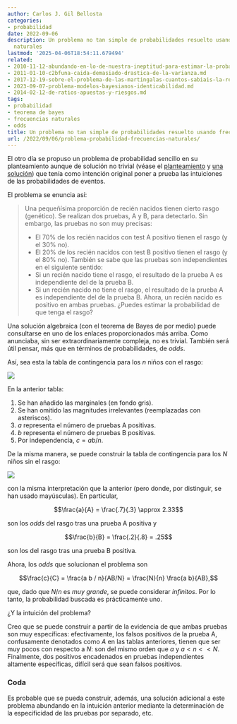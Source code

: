 ```yaml
---
author: Carlos J. Gil Bellosta
categories:
- probabilidad
date: 2022-09-06
description: Un problema no tan simple de probabilidades resuelto usando frecuencias
  naturales
lastmod: '2025-04-06T18:54:11.679494'
related:
- 2010-11-12-abundando-en-lo-de-nuestra-ineptitud-para-estimar-la-probabilidad-condicionada.md
- 2011-01-10-c2bfuna-caida-demasiado-drastica-de-la-varianza.md
- 2017-12-19-sobre-el-problema-de-las-martingalas-cuantos-sabiais-la-respuesta.md
- 2023-09-07-problema-modelos-bayesianos-identicabilidad.md
- 2014-02-12-de-ratios-apuestas-y-riesgos.md
tags:
- probabilidad
- teorema de bayes
- frecuencias naturales
- odds
title: Un problema no tan simple de probabilidades resuelto usando frecuencias naturales
url: /2022/09/06/problema-probabilidad-frecuencias-naturales/
---
```


El otro día se propuso un problema de probabilidad sencillo en su planteamiento aunque de solución no trivial (véase el
[planteamiento](https://statmodeling.stat.columbia.edu/2022/08/01/heres-a-little-problem-to-test-your-probability-intuitions/) y
[una solución](https://statmodeling.stat.columbia.edu/2022/08/02/solution-to-that-little-problem-to-test-your-probability-intuitions-and-why-i-think-its-poorly-stated/))
que tenía como intención original poner a prueba las intuiciones de las probabilidades de eventos.

El problema se enuncia así:

> Una pequeñísima proporción de recién nacidos tienen cierto rasgo (genético). Se realizan dos pruebas, A y B, para detectarlo. Sin embargo, las pruebas no son muy precisas:
> * El 70% de los recién nacidos con test A positivo tienen el rasgo (y el 30% no).
> * El 20% de los recién nacidos con test B positivo tienen el rasgo (y el 80% no).
> También se sabe que las pruebas son independientes en el siguiente sentido:
> * Si un recién nacido tiene el rasgo, el resultado de la prueba A es independiente del de la prueba B.
> * Si un recién nacido no tiene el rasgo, el resultado de la prueba A es independiente del de la prueba B.
> Ahora, un recién nacido es positivo en ambas pruebas. ¿Puedes estimar la probabilidad de que tenga el rasgo?

Una solución algebraica (con el teorema de Bayes de por medio) puede consultarse en uno de los enlaces proporcionados más arriba. Como anunciaba, sin ser extraordinariamente compleja, no es trivial. También será útil pensar, más que en términos de probabilidades, de _odds_.

Así, sea esta la tabla de contingencia para los $n$ niños con el rasgo:

![](/wp-uploads/2022/09/marginal_table_01.png#center)

En la anterior tabla:

1. Se han añadido las marginales (en fondo gris).
2. Se han omitido las magnitudes irrelevantes (reemplazadas con asteriscos).
3. $a$ representa el número de pruebas A positivas.
4. $b$ representa el número de pruebas B positivas.
5. Por independencia, $c = a b / n$.

De la misma manera, se puede construir la tabla de contingencia para los $N$ niños sin el rasgo:

![](/wp-uploads/2022/09/marginal_table_02.png#center)

con la misma interpretación que la anterior (pero donde, por distinguir, se han usado mayúsculas). En particular,

$$\frac{a}{A} = \frac{.7}{.3} \approx 2.33$$

son los _odds_ del rasgo tras una prueba A positiva y

$$\frac{b}{B} = \frac{.2}{.8} = .25$$

son los del rasgo tras una prueba B positiva.

Ahora, los _odds_  que solucionan el problema son

$$\frac{c}{C} = \frac{a b / n}{AB/N} = \frac{N}{n} \frac{a b}{AB},$$

que, dado que $N/n$ es _muy grande_, se puede considerar _infinitos_. Por lo tanto, la probabilidad buscada es prácticamente uno.

¿Y la intuición del problema?

Creo que se puede construir a partir de la evidencia de que ambas pruebas son muy específicas: efectivamente, los falsos positivos de la prueba A, confusamente denotados como $A$ en las tablas anteriores, tienen que ser muy pocos con respecto a $N$: son del mismo orden que $a$ y $a < n << N$. Finalmente, dos positivos encadenados en pruebas independientes altamente específicas, difícil será que sean falsos positivos.

### Coda

Es probable que se pueda construir, además, una solución adicional a este problema abundando en la intuición anterior mediante la determinación de la especificidad de las pruebas por separado, etc.